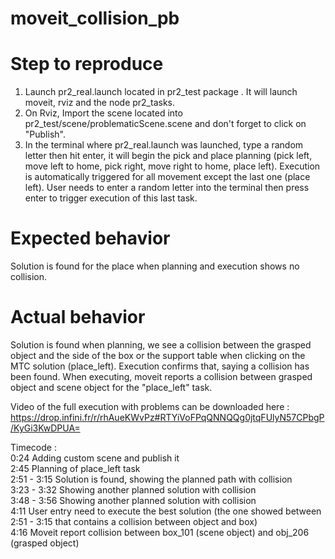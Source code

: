 # moveit_collision_pb

# Step to reproduce 

1. Launch pr2_real.launch located in pr2_test package . It will launch moveit, rviz and the node pr2_tasks.
2. On Rviz, Import the scene located into pr2_test/scene/problematicScene.scene and don't forget to click on "Publish".
3. In the terminal where pr2_real.launch was launched, type a random letter then hit enter, it will begin the pick and place planning (pick left, move left to home, pick right, move right to home, place left). Execution is automatically triggered for all movement except the last one (place left). User needs to enter a random letter into the terminal then press enter to trigger execution of this last task.
 

# Expected behavior

Solution is found for the place when planning and execution shows no collision.

# Actual behavior

Solution is found when planning, we see a collision between the grasped object and the side of the box or the support table when clicking on the MTC solution (place_left). Execution confirms that, saying a collision has been found. 
When executing, moveit reports a collision between grasped object and scene object for the "place_left" task.

Video of the full execution with problems can be downloaded here : https://drop.infini.fr/r/rhAueKWvPz#RTYiVoFPqQNNQQg0jtqFUlyN57CPbgP/KyGi3KwDPUA=

Timecode :  
0:24 Adding custom scene and publish it  
2:45 Planning of place_left task   
2:51 - 3:15 Solution is found, showing the planned path with collision  
3:23 - 3:32 Showing another planned solution with collision  
3:48 - 3:56 Showing another planned solution with collision  
4:11 User entry need to execute the best solution (the one showed between 2:51 - 3:15 that contains a collision between object and box)  
4:16 Moveit report collision between box_101 (scene object) and obj_206 (grasped object)  
